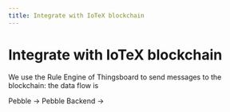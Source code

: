 ```yaml
---
title: Integrate with IoTeX blockchain
---
```


# Integrate with IoTeX blockchain

We use the Rule Engine of Thingsboard to send messages to the blockchain: the data flow is

Pebble -> Pebble Backend ->
